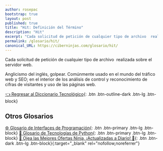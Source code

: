 ```yaml
---
author: rosepac
bootstrap: true
layout: post
published: true
title: "Hit: Definición del Término"
description: "Hit"
excerpt: "Cada solicitud de petición de cualquier tipo de archivo  realizada sobre el servidor web."
permalink: /glosario/hit/
canonical_URL: https://ciberninjas.com/glosario/hit/
---
```


Cada solicitud de petición de cualquier tipo de archivo  realizada sobre el servidor web.

Anglicismo del inglés, golpear. Comúnmente usado en el mundo del tráfico web y SEO; en el interior de los análisis de control y reconocimiento de cifras de visitantes y uso de las páginas web.

[👈 Regresar al Diccionario Tecnológico](/glosario/){: .btn .btn-outline-dark .btn-lg .btn-block}

## Otros Glosarios

[⚙ Glosario de Interfaces de Programación](/glosario/completo-interfaces-programacion/){: .btn .btn-primary .btn-lg .btn-block}
[🐍 Glosario de Tecnologías de Python](/glosario/completo-tecnologias-python/){: .btn .btn-primary .btn-lg .btn-block}
[🎁 Ojea las Mejores Ofertas Ninja, ¡Actualizadas a Diario! 🛒](https://www.amazon.es/shop/cibercursos){: .btn .btn-dark .btn-lg .btn-block}{:target="_blank" rel="nofollow,noreferrer"}